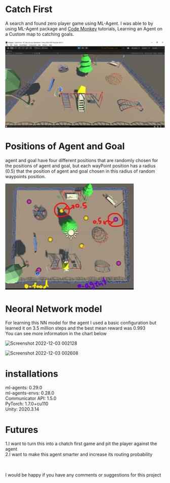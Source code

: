 # Catch First

A search and found zero player game using ML-Agent.
I was able to by using ML-Agent package and [Code Monkey](https://www.youtube.com/@CodeMonkeyUnity) tutorials, Learning an Agent on a Custom map to catching goals.

![](https://github.com/nima265/CatchFirst/blob/main/overall.gif)

# Positions of Agent and Goal

agent and goal have four different positions that are randomly chosen for the positions of agent and goal, but each wayPoint position has a radius (0.5) that the position 
of agent and goal chosen in this radius of random waypoints position.

![](https://github.com/nima265/CatchFirst/blob/main/waypoints.png)

# Neoral Network model

For learning this NN model for the agent I used a basic configuration but learned it on 3.5 million steps and the best mean reward was 0.993  
You can see more information in the chart below

![Screenshot 2022-12-03 002128](https://user-images.githubusercontent.com/50208317/205384190-ef582953-48fc-4998-bb85-e41d3cc4362c.png)

![Screenshot 2022-12-03 002608](https://user-images.githubusercontent.com/50208317/205384797-c2868dbb-a3ee-4846-baa5-4dd346d4056d.png)

# installations
 ml-agents: 0.29.0
 <br />ml-agents-envs: 0.28.0
 <br />Communicator API: 1.5.0
 <br />PyTorch: 1.7.0+cu110
 <br />Unity: 2020.3.14


# Futures

1.I want to turn this into a chatch first game and pit the player against the agent
<br />2.I want to make this agent smarter and increase its routing probability


<br />
<br />
I would be happy if you have any comments or suggestions for this project
